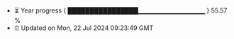 - ⏳ Year progress { ████████████████▁▁▁▁▁▁▁▁▁▁▁▁▁▁ } 55.57 %
- ⏰ Updated on Mon, 22 Jul 2024 09:23:49 GMT

